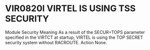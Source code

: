 # VIR0820I VIRTEL IS USING TSS SECURITY
Module
    Security
Meaning
    As a result of the SECUR=TOPS parameter specified in the VIRTCT at startup, VIRTEL is using the TOP SECRET security system without RACROUTE.
Action
    None.
